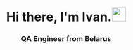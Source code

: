 <h1 align="center">Hi there, I'm Ivan.</a><img src="https://github.com/blackcater/blackcater/raw/main/images/Hi.gif" height="32"/></h1>
<h3 align="center">QA Engineer from Belarus</h3>
